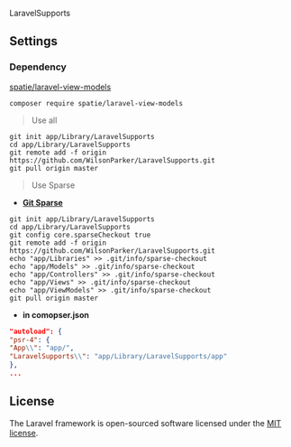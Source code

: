 LaravelSupports

## Settings

### Dependency
[spatie/laravel-view-models](https://github.com/spatie/laravel-view-models)

```shell
composer require spatie/laravel-view-models
```

> Use all

```shell
git init app/Library/LaravelSupports
cd app/Library/LaravelSupports
git remote add -f origin https://github.com/WilsonParker/LaravelSupports.git
git pull origin master
``` 

> Use Sparse

- **[Git Sparse](https://www.lesstif.com/gitbook/git-clone-20776761.html)**

```shell
git init app/Library/LaravelSupports
cd app/Library/LaravelSupports
git config core.sparseCheckout true
git remote add -f origin https://github.com/WilsonParker/LaravelSupports.git
echo "app/Libraries" >> .git/info/sparse-checkout
echo "app/Models" >> .git/info/sparse-checkout
echo "app/Controllers" >> .git/info/sparse-checkout
echo "app/Views" >> .git/info/sparse-checkout
echo "app/ViewModels" >> .git/info/sparse-checkout
git pull origin master

```

- **in comopser.json**

```json
"autoload": {
"psr-4": {
"App\\": "app/",
"LaravelSupports\\": "app/Library/LaravelSupports/app"
},
...
```

## License

The Laravel framework is open-sourced software licensed under the [MIT license](https://opensource.org/licenses/MIT).
